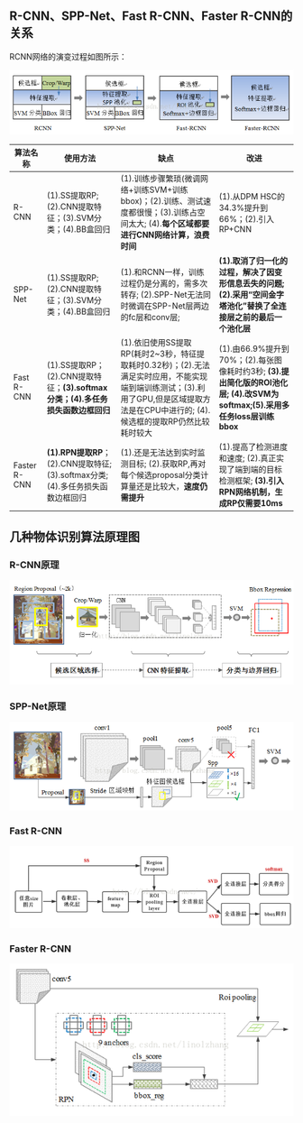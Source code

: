 ## R-CNN、SPP-Net、Fast R-CNN、Faster R-CNN的关系

RCNN网络的演变过程如图所示：

![image](https://raw.githubusercontent.com/liurio/deep_learning/master/img/%E4%B8%89%E8%80%85%E6%AF%94%E8%BE%83-%E7%89%A9%E4%BD%93%E8%AF%86%E5%88%AB%E7%AE%97%E6%B3%95.png)

算法名称 | 使用方法 | 缺点 | 改进
---|---|---|---
R-CNN | (1).SS提取RP; (2).CNN提取特征；(3).SVM分类；(4).BB盒回归 | (1).训练步骤繁琐(微调网络+训练SVM+训练bbox)；(2).训练、测试速度都很慢；(3).训练占空间太大; (4).**每个区域都要进行CNN网络计算，浪费时间** | (1).从DPM HSC的34.3%提升到66%；(2).引入RP+CNN 
SPP-Net | (1).SS提取RP; (2).CNN提取特征；(3).SVM分类；(4).BB盒回归 | (1).和RCNN一样，训练过程仍是分离的，需多次转存; (2).SPP-Net无法同时微调在SPP-Net层两边的fc层和conv层; | **(1).取消了归一化的过程，解决了因变形信息丢失的问题; (2).采用“空间金字塔池化”替换了全连接层之前的最后一个池化层**
Fast R-CNN | (1).SS提取RP；(2).CNN提取特征；**(3).softmax分类；(4).多任务损失函数边框回归** | (1).依旧使用SS提取RP(耗时2~3秒，特征提取耗时0.32秒)；(2).无法满足实时应用，不能实现端到端训练测试；(3).利用了GPU,但是区域提取方法是在CPU中进行的; (4).候选框的提取RP仍然比较耗时较大 | (1).由66.9%提升到70%；(2).每张图像耗时约3秒; **(3).提出简化版的ROI池化层; (4).改SVM为softmax;(5).采用多任务loss层训练bbox**
Faster R-CNN | **(1).RPN提取RP**；(2).CNN提取特征; (3).softmax分类; (4).多任务损失函数边框回归 | (1).还是无法达到实时监测目标; (2).获取RP,再对每个候选proposal分类计算量还是比较大，**速度仍需提升** | (1).提高了检测进度和速度; (2).真正实现了端到端的目标检测框架; **(3).引入RPN网络机制，生成RP仅需要10ms**


## 几种物体识别算法原理图
### R-CNN原理
![image](https://raw.githubusercontent.com/liurio/deep_learning/master/img/RCNN%E5%8E%9F%E7%90%86.png)

### SPP-Net原理
![image](https://raw.githubusercontent.com/liurio/deep_learning/master/img/SPP-Net%E5%8E%9F%E7%90%86.png)

### Fast R-CNN

![image](https://raw.githubusercontent.com/liurio/deep_learning/master/img/Fast%20RCNN%E5%8E%9F%E7%90%86-%E6%B5%81%E7%A8%8B%E7%89%88.png)

### Faster R-CNN

![image](https://raw.githubusercontent.com/liurio/deep_learning/master/img/Faster%20RCNN%E5%8E%9F%E7%90%86-RPN.png)